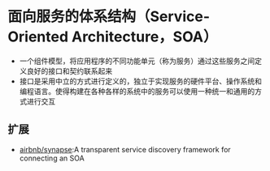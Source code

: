 # 面向服务的体系结构（Service-Oriented Architecture，SOA）

* 一个组件模型，将应用程序的不同功能单元（称为服务）通过这些服务之间定义良好的接口和契约联系起来
* 接口是采用中立的方式进行定义的，独立于实现服务的硬件平台、操作系统和编程语言。使得构建在各种各样的系统中的服务可以使用一种统一和通用的方式进行交互

## 扩展

* [airbnb/synapse](https://github.com/airbnb/synapse):A transparent service discovery framework for connecting an SOA

